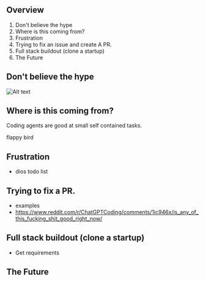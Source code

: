 ## Overview

1. Don't believe the hype
1. Where is this coming from?
1. Frustration
1. Trying to fix an issue and create A PR.
1. Full stack buildout (clone a startup)
1. The Future

## Don't believe the hype


![Alt text](a-coding-hype.png "AI Coding Hype")

## Where is this coming from?

Coding agents are good at small self contained tasks.

flappy bird

## Frustration

- dios todo list

## Trying to fix a PR.

- examples
- https://www.reddit.com/r/ChatGPTCoding/comments/1ic946x/is_any_of_this_fucking_shit_good_right_now/

## Full stack buildout (clone a startup)

- Get requirements

## The Future
